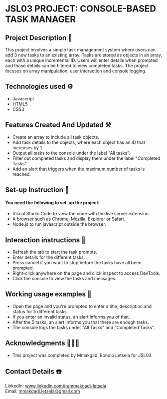 # JSL03 PROJECT: CONSOLE-BASED TASK MANAGER

## Project Description 📗
This project involves a simple task management system where users can add 3 new tasks to an existing array. Tasks are stored as objects in an array, each with a unique incremental ID. Users will enter details when prompted and those details can be filtered to view completed tasks. The project focuses on array manipulation, user interaction and console logging. 

## Technologies used ⚙️
- Javascript
- HTML5
- CSS3

## Features Created And Updated ⚒️
- Create an array to include all task objects.
- Add task details to the objects, where each object has an ID that increases by 1.
- Output all tasks to the console under the label "All tasks".
- Filter out completed tasks and display them under the label "Completed Tasks".
- Add an alert that triggers when the maximum number of tasks is reached.


## Set-up Instruction 🚧
 #### You need the following to set-up the project:
- Visual Studio Code to view the code with the live server extension.
- A browser such as Chrome, Mozilla, Explorer or Safari. 
- Node.js to run javascript outside the browser.

## Interaction instructions 🔭
- Refresh the tab to start the task prompts.
- Enter details for the different tasks.
- Press cancel if you want to stop before the tasks have all been prompted.
- Right-click anywhere on the page and click inspect to access DevTools.
- Click the console to view the tasks and messages. 

## Working usage examples 💯
- Open the page and you're prompted to enter a title, description and status for 5 different tasks.
- If you enter an invalid status, an alert informs you of that.
- After the 5 tasks, an alert informs you that there are enough tasks.
- The console logs the tasks under "All Tasks" and "Completed Tasks". 

## Acknowledgments 🧑‍🤝‍🧑
- This project was completed by Mmakgadi Bonolo Letsela for JSL03.

## Contact Details ☎️
LinkedIn: www.linkedin.com/in/mmakgadi-letsela  
Email:    mmakgadi.letsela@gmail.com
